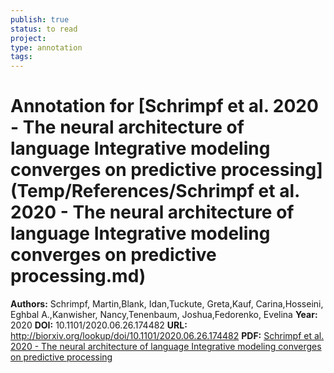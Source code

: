 ```yaml
---
publish: true
status: to read
project:
type: annotation
tags:
---
```

# Annotation for [Schrimpf et al. 2020 - The neural architecture of language Integrative modeling converges on predictive processing](Temp/References/Schrimpf et al. 2020 - The neural architecture of language Integrative modeling converges on predictive processing.md)

**Authors:** Schrimpf, Martin,Blank, Idan,Tuckute, Greta,Kauf, Carina,Hosseini, Eghbal A.,Kanwisher, Nancy,Tenenbaum, Joshua,Fedorenko, Evelina
**Year:** 2020
**DOI:** 10.1101/2020.06.26.174482
**URL:** http://biorxiv.org/lookup/doi/10.1101/2020.06.26.174482
**PDF:** [Schrimpf et al. 2020 - The neural architecture of language Integrative modeling converges on predictive processing](Papers/PDFs/Schrimpf%20et%20al.%202020%20-%20The%20neural%20architecture%20of%20language%20Integrative%20modeling%20converges%20on%20predictive%20processing.pdf)
